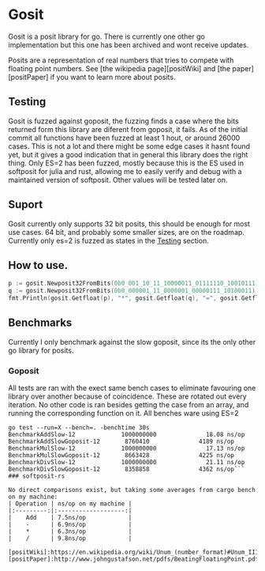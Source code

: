 # Gosit
Gosit is a posit library for go. There is currently one other go implementation but this one has been archived and wont receive updates.

Posits are a representation of real numbers that tries to compete with floating point numbers. See [the wikipedia page][positWiki] and [the paper][positPaper] if you want to learn more about posits.

## Testing
Gosit is fuzzed against goposit, the fuzzing finds a case where the bits returned form this library are diferent from goposit, it fails. As of the initial commit all functions have been fuzzed at least 1 hout, or around 26000 cases. This is not a lot and there might be some edge cases it hasnt found yet, but it gives a good indication that in general this library does the right thing. Only ES=2 has been fuzzed, mostly because this is the ES used in softposit for julia and rust, allowing me to easily verify and debug with a maintained version of softposit. Other values will be tested later on.

## Suport
Gosit currently only supports 32 bit posits, this should be enough for most use cases. 64 bit, and probably some smaller sizes, are on the roadmap.
Currently only es=2 is fuzzed as states in the [Testing](#Testing) section.

## How to use.

```go
p := gosit.Newposit32FromBits(0b0_001_10_11_10000011_01111110_10010111)
q := gosit.Newposit32FromBits(0b0_000001_11_0000001_00000111_10100011)
fmt.Println(gosit.Getfloat(p), "*", gosit.Getfloat(q), "=", gosit.Getfloat(gosit.MulPositSameES(p,q)))
```

## Benchmarks

Currently I only benchmark against the slow goposit, since its the only other go library for posits.
### Goposit

All tests are ran with the exect same bench cases to eliminate favouring one library over another because of coincidence.
These are rotated out every iteration. No other code is ran besides getting the case from an array, and running the corresponding function on it.
All benches ware using ES=2

```
go test --run=X --bench=. -benchtime 30s
BenchmarkAddSlow-12             1000000000              18.08 ns/op
BenchmarkAddSlowGoposit-12       8760410              4189 ns/op
BenchmarkMulSlow-12             1000000000              17.13 ns/op
BenchmarkMulSlowGoposit-12       8663428              4225 ns/op
BenchmarkDivSlow-12             1000000000              21.11 ns/op
BenchmarkDivSlowGoposit-12       8358858              4362 ns/op```
### softposit-rs

No direct comparisons exist, but taking some averages from cargo bench on my machine:
| Operation | ns/op on my machine | 
|:---------:|:-------------------:|
|    Add    | 7.5ns/op            | 
|    -      | 6.9ns/op            |
|    *      | 6.3ns/op            |
|    /      | 9.8ns/op            |

[positWiki]:https://en.wikipedia.org/wiki/Unum_(number_format)#Unum_III 
[positPaper]:http://www.johngustafson.net/pdfs/BeatingFloatingPoint.pdf 